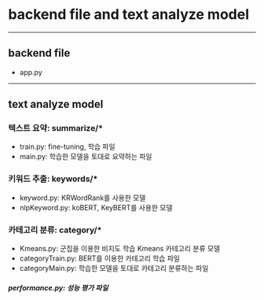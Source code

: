 # backend file and text analyze model
--------

## backend file
* app.py
--------

## text analyze model
### 텍스트 요약: summarize/*
- train.py: fine-tuning, 학습 파일
- main.py: 학습한 모델을 토대로 요약하는 파일

### 키워드 추출: keywords/*
- keyword.py: KRWordRank를 사용한 모델
- nlpKeyword.py: koBERT, KeyBERT를 사용한 모델

### 카테고리 분류: category/*
- Kmeans.py: 군집을 이용한 비지도 학습 Kmeans 카테고리 분류 모델
- categoryTrain.py: BERT를 이용한 카테고리 학습 파일
- categoryMain.py: 학습한 모델을 토대로 카테고리 분류하는 파일

##### performance.py: 성능 평가 파일